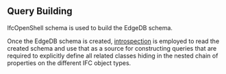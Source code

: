 ## Query Building

IfcOpenShell schema is used to build the EdgeDB schema.

Once the EdgeDB schema is created, [introspection](https://www.edgedb.com/docs/guides/introspection/index#introspection) 
is employed to read the created schema and use that as a source for constructing queries that are required to 
explicitly define all related classes hiding in the nested chain of properties on the different IFC object types.

